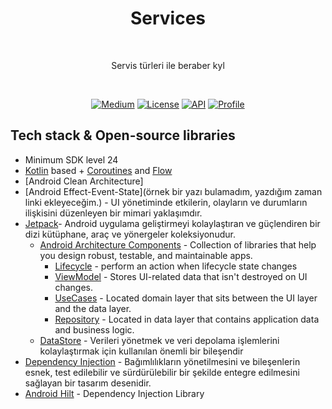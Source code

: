 <h1 align="center">Services</h1></br>
<p align="center">  
Servis türleri ile beraber kyl
</p>
</br>

<p align="center">
 <a href="https://medium.com/p/584e1311b61c/edit"><img alt="Medium" src="https://img.shields.io/badge/Medium-Services-black.svg"/></a>
  <a href="https://opensource.org/licenses/Apache-2.0"><img alt="License" src="https://img.shields.io/badge/License-Apache%202.0-red.svg"/></a>
  <a href="https://android-arsenal.com/api?level=21"><img alt="API" src="https://img.shields.io/badge/API-24%2B-brightgreen.svg?style=flat"/></a>
  <a href="https://github.com/BahadirKayis"><img alt="Profile" src="https://img.shields.io/badge/GitHub-BahadirKayis-darkblue"/></a> 
</p>

## Tech stack & Open-source libraries
- Minimum SDK level 24
- [Kotlin](https://kotlinlang.org/) based + [Coroutines](https://github.com/Kotlin/kotlinx.coroutines) and [Flow](https://developer.android.com/kotlin/flow)
- [Android Clean Architecture]
- [Android Effect-Event-State](örnek bir yazı bulamadım, yazdığım zaman linki ekleyeceğim.) - UI yönetiminde etkilerin, olayların ve durumların ilişkisini düzenleyen bir mimari yaklaşımdır.
- [Jetpack](https://developer.android.com/jetpack/getting-started)- Android uygulama geliştirmeyi kolaylaştıran ve güçlendiren bir dizi kütüphane, araç ve yönergeler koleksiyonudur.
  - [Android Architecture Components](https://developer.android.com/topic/libraries/architecture) - Collection of libraries that help you design robust, testable, and maintainable apps.
    - [Lifecycle](https://developer.android.com/topic/libraries/architecture/lifecycle) - perform an action when lifecycle state changes
    - [ViewModel](https://developer.android.com/topic/libraries/architecture/viewmodel) - Stores UI-related data that isn't destroyed on UI changes. 
    - [UseCases](https://developer.android.com/topic/architecture/domain-layer) - Located domain layer that sits between the UI layer and the data layer. 
    - [Repository](https://developer.android.com/topic/architecture/data-layer) - Located in data layer that contains application data and business logic.
  - [DataStore](https://developer.android.com/jetpack/androidx/releases/datastore) - Verileri yönetmek ve veri depolama işlemlerini kolaylaştırmak için kullanılan önemli bir bileşendir
- [Dependency Injection](https://developer.android.com/training/dependency-injection) - Bağımlılıkların yönetilmesini ve bileşenlerin esnek, test edilebilir ve sürdürülebilir bir şekilde entegre edilmesini sağlayan bir tasarım desenidir.
- [Android Hilt](https://developer.android.com/training/dependency-injection/hilt-android) - Dependency Injection Library
